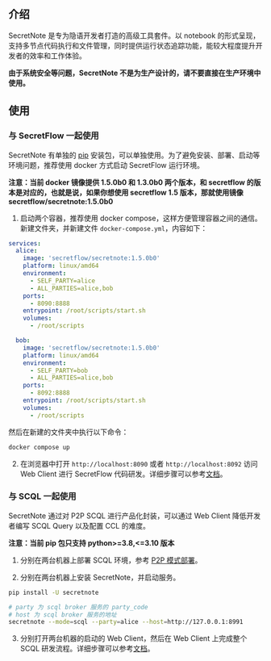 ## 介绍

SecretNote 是专为隐语开发者打造的高级工具套件。以 notebook 的形式呈现，支持多节点代码执行和文件管理，同时提供运行状态追踪功能，能较大程度提升开发者的效率和工作体验。

**由于系统安全等问题，SecretNote 不是为生产设计的，请不要直接在生产环境中使用。**

## 使用

### 与 SecretFlow 一起使用

SecretNote 有单独的 [pip](https://pypi.org/project/secretnote/) 安装包，可以单独使用。为了避免安装、部署、启动等环境问题，推荐使用 docker 方式启动 SecretFlow 运行环境。

**注意：当前 docker 镜像提供 1.5.0b0 和 1.3.0b0 两个版本，和 secretflow 的版本是对应的，也就是说，如果你想使用 secretflow 1.5 版本，那就使用镜像 secretflow/secretnote:1.5.0b0**

1. 启动两个容器，推荐使用 docker compose，这样方便管理容器之间的通信。新建文件夹，并新建文件 `docker-compose.yml`，内容如下：

```yml
services:
  alice:
    image: 'secretflow/secretnote:1.5.0b0'
    platform: linux/amd64
    environment:
      - SELF_PARTY=alice
      - ALL_PARTIES=alice,bob
    ports:
      - 8090:8888
    entrypoint: /root/scripts/start.sh
    volumes:
      - /root/scripts

  bob:
    image: 'secretflow/secretnote:1.5.0b0'
    platform: linux/amd64
    environment:
      - SELF_PARTY=bob
      - ALL_PARTIES=alice,bob
    ports:
      - 8092:8888
    entrypoint: /root/scripts/start.sh
    volumes:
      - /root/scripts
```

然后在新建的文件夹中执行以下命令：

```bash
docker compose up
```

2. 在浏览器中打开 `http://localhost:8090` 或者 `http://localhost:8092` 访问 Web Client 进行 SecretFlow 代码研发。详细步骤可以参考[文档](./docs/guide/secretnote-sf.md)。

### 与 SCQL 一起使用

SecretNote 通过对 P2P SCQL 进行产品化封装，可以通过 Web Client 降低开发者编写 SCQL Query 以及配置 CCL 的难度。

**注意：当前 pip 包只支持 python>=3.8,<=3.10 版本**

1. 分别在两台机器上部署 SCQL 环境，参考 [P2P 模式部署](https://www.secretflow.org.cn/docs/scql/0.5.0b2/zh-Hans/topics/deployment/how-to-deploy-p2p-cluster)。

2. 分别在两台机器上安装 SecretNote，并启动服务。

```bash
pip install -U secretnote

# party 为 scql broker 服务的 party_code
# host 为 scql broker 服务的地址
secretnote --mode=scql --party=alice --host=http://127.0.0.1:8991
```

3. 分别打开两台机器的启动的 Web Client，然后在 Web Client 上完成整个 SCQL 研发流程。详细步骤可以参考[文档](./docs/guide/secretnote-scql.md)。
